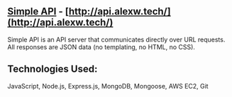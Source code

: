 ## [Simple API](http://api.alexw.tech/) - [http://api.alexw.tech/](http://api.alexw.tech/)


Simple API is an API server that communicates directly over URL requests. All responses are JSON data (no templating, no HTML, no CSS).


## Technologies Used:


JavaScript, Node.js, Express.js, MongoDB, Mongoose, AWS EC2, Git


